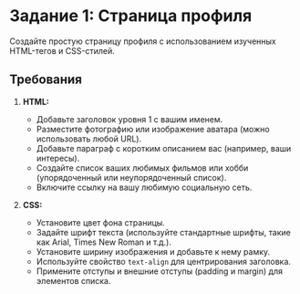 # Задание 1: Страница профиля

Создайте простую страницу профиля с использованием изученных HTML-тегов и CSS-стилей.

## Требования

1. **HTML:**

   - Добавьте заголовок уровня 1 с вашим именем.
   - Разместите фотографию или изображение аватара (можно использовать любой URL).
   - Добавьте параграф с коротким описанием вас (например, ваши интересы).
   - Создайте список ваших любимых фильмов или хобби (упорядоченный или неупорядоченный список).
   - Включите ссылку на вашу любимую социальную сеть.

2. **CSS:**

   - Установите цвет фона страницы.
   - Задайте шрифт текста (используйте стандартные шрифты, такие как Arial, Times New Roman и т.д.).
   - Установите ширину изображения и добавьте к нему рамку.
   - Используйте свойство `text-align` для центрирования заголовка.
   - Примените отступы и внешние отступы (padding и margin) для элементов списка.
